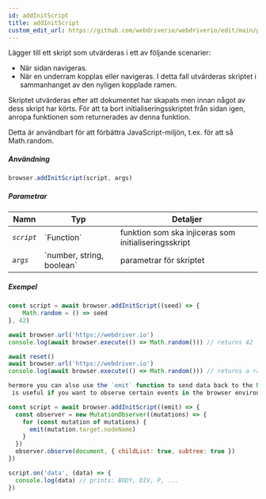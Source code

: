 ```yaml
---
id: addInitScript
title: addInitScript
custom_edit_url: https://github.com/webdriverio/webdriverio/edit/main/packages/webdriverio/src/commands/browser/addInitScript.ts
---
```


Lägger till ett skript som utvärderas i ett av följande scenarier:

- När sidan navigeras.
- När en underram kopplas eller navigeras. I detta fall utvärderas skriptet i
  sammanhanget av den nyligen kopplade ramen.

Skriptet utvärderas efter att dokumentet har skapats men innan något av dess skript har körts.
För att ta bort initialiseringsskriptet från sidan igen, anropa funktionen som returnerades
av denna funktion.

Detta är användbart för att förbättra JavaScript-miljön, t.ex. för att så Math.random.

##### Användning

```js
browser.addInitScript(script, args)
```

##### Parametrar

<table>
  <thead>
    <tr>
      <th>Namn</th><th>Typ</th><th>Detaljer</th>
    </tr>
  </thead>
  <tbody>
    <tr>
      <td><code><var>script</var></code></td>
      <td>`Function`</td>
      <td>funktion som ska injiceras som initialiseringsskript</td>
    </tr>
    <tr>
      <td><code><var>args</var></code></td>
      <td>`number, string, boolean`</td>
      <td>parametrar för skriptet</td>
    </tr>
  </tbody>
</table>

##### Exempel

```js title="addInitScript.js"
const script = await browser.addInitScript((seed) => {
    Math.random = () => seed
}, 42)

await browser.url('https://webdriver.io')
console.log(await browser.execute(() => Math.random())) // returns 42

await reset()
await browser.url('https://webdriver.io')
console.log(await browser.execute(() => Math.random())) // returns a random number

hermore you can also use the `emit` function to send data back to the Node.js environment.
 is useful if you want to observe certain events in the browser environment, e.g.:

```

```js title="addInitScriptWithEmit.js"
const script = await browser.addInitScript((emit) => {
  const observer = new MutationObserver((mutations) => {
    for (const mutation of mutations) {
      emit(mutation.target.nodeName)
    }
  })
  observer.observe(document, { childList: true, subtree: true })
})

script.on('data', (data) => {
  console.log(data) // prints: BODY, DIV, P, ...
})
```